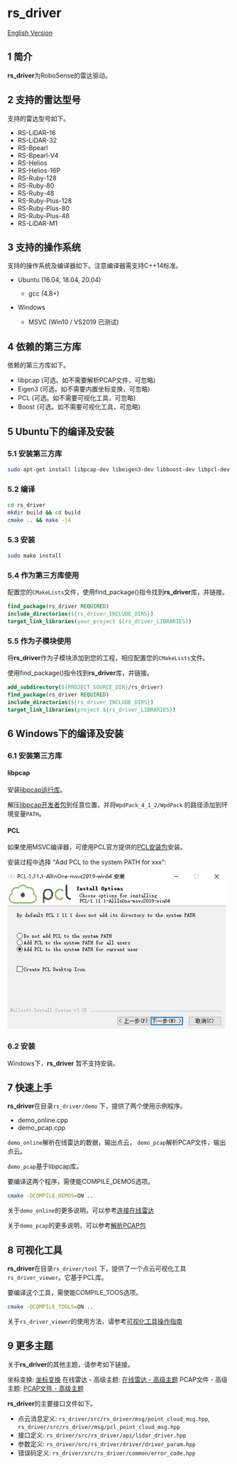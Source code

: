 # **rs_driver** 

[English Version](README.md) 

## 1 简介

**rs_driver**为RoboSense的雷达驱动。

## 2 支持的雷达型号

支持的雷达型号如下。

- RS-LiDAR-16
- RS-LiDAR-32
- RS-Bpearl
- RS-Bpearl-V4
- RS-Helios
- RS-Helios-16P
- RS-Ruby-128
- RS-Ruby-80
- RS-Ruby-48
- RS-Ruby-Plus-128
- RS-Ruby-Plus-80
- RS-Ruby-Plus-48
- RS-LiDAR-M1

## 3 支持的操作系统

支持的操作系统及编译器如下。注意编译器需支持C++14标准。
- Ubuntu (16.04, 18.04, 20.04)
  - gcc (4.8+)

- Windows
  - MSVC  (Win10 / VS2019 已测试)

## 4 依赖的第三方库

依赖的第三方库如下。
- libpcap (可选。如不需要解析PCAP文件，可忽略)
- Eigen3 (可选。如不需要内置坐标变换，可忽略)
- PCL (可选。如不需要可视化工具，可忽略)
- Boost (可选。如不需要可视化工具，可忽略)

## 5 Ubuntu下的编译及安装
### 5.1 安装第三方库

```bash
sudo apt-get install libpcap-dev libeigen3-dev libboost-dev libpcl-dev
```
### 5.2 编译

```bash
cd rs_driver
mkdir build && cd build
cmake .. && make -j4
```

### 5.3 安装

```bash
sudo make install
```

### 5.4 作为第三方库使用

配置您的```CMakeLists```文件，使用find_package()指令找到**rs_driver**库，并链接。

```cmake
find_package(rs_driver REQUIRED)
include_directories(${rs_driver_INCLUDE_DIRS})
target_link_libraries(your_project ${rs_driver_LIBRARIES})
```

### 5.5 作为子模块使用

将**rs_driver**作为子模块添加到您的工程，相应配置您的```CMakeLists```文件。

使用find_package()指令找到**rs_driver**库，并链接。

```cmake
add_subdirectory(${PROJECT_SOURCE_DIR}/rs_driver)
find_package(rs_driver REQUIRED)
include_directories(${rs_driver_INCLUDE_DIRS})
target_link_libraries(project ${rs_driver_LIBRARIES})
```

## 6 Windows下的编译及安装

### 6.1 安装第三方库

#### libpcap

安装[libpcap运行库](https://www.winpcap.org/install/bin/WinPcap_4_1_3.exe)。

解压[libpcap开发者包](https://www.winpcap.org/install/bin/WpdPack_4_1_2.zip)到任意位置，并将```WpdPack_4_1_2/WpdPack``` 的路径添加到环境变量```PATH```。

#### PCL

如果使用MSVC编译器，可使用PCL官方提供的[PCL安装包](https://github.com/PointCloudLibrary/pcl/releases)安装。

安装过程中选择 “Add PCL to the system PATH for xxx”:

![](./img/01_install_pcl.png)

### 6.2 安装

Windows下，**rs_driver** 暂不支持安装。

## 7 快速上手

**rs_driver**在目录```rs_driver/demo``` 下，提供了两个使用示例程序。

- demo_online.cpp
- demo_pcap.cpp

`demo_online`解析在线雷达的数据，输出点云， `demo_pcap`解析PCAP文件，输出点云。

`demo_pcap`基于libpcap库。

要编译这两个程序，需使能COMPILE_DEMOS选项。

```bash
cmake -DCOMPILE_DEMOS=ON ..
```

关于`demo_online`的更多说明，可以参考[连接在线雷达](doc/howto/how_to_decode_online_lidar.md)

关于`demo_pcap`的更多说明，可以参考[解析PCAP包](doc/howto/how_to_decode_pcap_file.md)

## 8 可视化工具

**rs_driver**在目录```rs_driver/tool``` 下，提供了一个点云可视化工具`rs_driver_viewer`。它基于PCL库。

要编译这个工具，需使能COMPILE_TOOS选项。

```bash
cmake -DCOMPILE_TOOLS=ON ..
```

关于`rs_driver_viewer`的使用方法，请参考[可视化工具操作指南](doc/howto/how_to_use_rs_driver_viewer.md) 

## 9 更多主题

关于**rs_driver**的其他主题，请参考如下链接。

坐标变换: [坐标变换](doc/howto/how_to_transform_pointcloud.md) 
在线雷达 - 高级主题: [在线雷达 - 高级主题](doc/howto/online_lidar_advanced_topics_CN.md) 
PCAP文件 - 高级主题: [PCAP文件 - 高级主题](doc/howto/online_lidar_advanced_topics.md) 

**rs_driver**的主要接口文件如下。

- 点云消息定义: ```rs_driver/src/rs_driver/msg/point_cloud_msg.hpp```, ```rs_driver/src/rs_driver/msg/pcl_point_cloud_msg.hpp```
- 接口定义: ```rs_driver/src/rs_driver/api/lidar_driver.hpp```
- 参数定义: ```rs_driver/src/rs_driver/driver/driver_param.hpp```
- 错误码定义: ```rs_driver/src/rs_driver/common/error_code.hpp```

